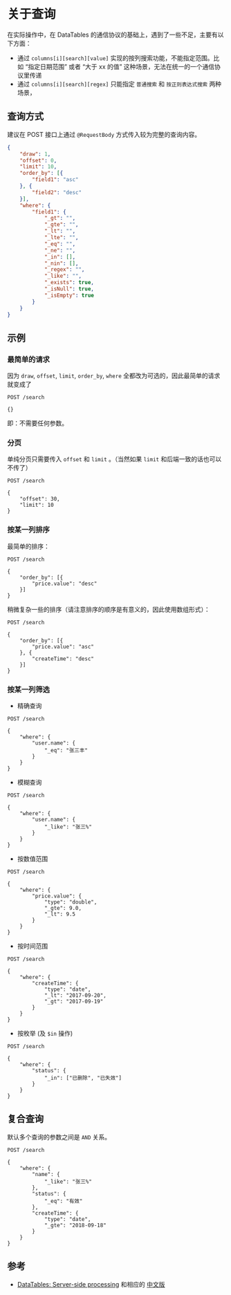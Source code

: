 # 关于查询 #

在实际操作中，在 DataTables 的通信协议的基础上，遇到了一些不足，主要有以下方面：

* 通过 `columns[i][search][value]` 实现的按列搜索功能，不能指定范围。比如 “指定日期范围” 或者 “大于 xx 的值” 这种场景，无法在统一的一个通信协议里传递
* 通过 `columns[i][search][regex]` 只能指定 `普通搜索` 和 `按正则表达式搜索` 两种场景，

## 查询方式 ##

建议在 POST 接口上通过 `@RequestBody` 方式传入较为完整的查询内容。

```json
{
    "draw": 1,
    "offset": 0,
    "limit": 10,
    "order_by": [{
        "field1": "asc"
    }, {
        "field2": "desc"
    }],
    "where": {
        "field1": {
            "_gt": "",
            "_gte": "",
            "_lt": "",
            "_lte": "",
            "_eq": "",
            "_ne": "",
            "_in": [],
            "_nin": [],
            "_regex": "",
            "_like": "",
            "_exists": true,
            "_isNull": true,
            "_isEmpty": true
        }
    }
}
```

## 示例 ##

### 最简单的请求 ###

因为 `draw`, `offset`, `limit`, `order_by`, `where` 全都改为可选的，因此最简单的请求就变成了

```http
POST /search

{}
```

即：不需要任何参数。

### 分页 ###

单纯分页只需要传入 `offset` 和 `limit` 。（当然如果 `limit` 和后端一致的话也可以不传了）

```http
POST /search

{
    "offset": 30,
    "limit": 10
}
```

### 按某一列排序 ###

最简单的排序：

```http
POST /search

{
    "order_by": [{
        "price.value": "desc"
    }]
}
```

稍微复杂一些的排序（请注意排序的顺序是有意义的，因此使用数组形式）：

```http
POST /search

{
    "order_by": [{
        "price.value": "asc"
    }, {
        "createTime": "desc"
    }]
}
```

### 按某一列筛选 ###

* 精确查询

```http
POST /search

{
    "where": {
        "user.name": {
            "_eq": "张三丰"
        }
    }
}
```

* 模糊查询

```http
POST /search

{
    "where": {
        "user.name": {
            "_like": "张三%"
        }
    }
}
```

* 按数值范围

```http
POST /search

{
    "where": {
        "price.value": {
            "type": "double",
            "_gte": 9.0,
            "_lt": 9.5
        }
    }
}
```

* 按时间范围

```http
POST /search

{
    "where": {
        "createTime": {
            "type": "date",
            "_lt": "2017-09-20",
            "_gt": "2017-09-19"
        }
    }
}

```

* 按枚举 (及 `$in` 操作)

```http
POST /search

{
    "where": {
        "status": {
            "_in": ["已删除", "已失效"]
        }
    }
}
```

## 复合查询 ##

默认多个查询的参数之间是 `AND` 关系。

```http
POST /search

{
    "where": {
        "name": {
            "_like": "张三%"
        },
        "status": {
            "_eq": "有效"
        },
        "createTime": {
            "type": "date",
            "_gte": "2018-09-18"
        }
    }
}

```

## 参考 ##

* [DataTables: Server-side processing](https://datatables.net/manual/server-side) 和相应的 [中文版](http://datatables.club/manual/server-side.html)
